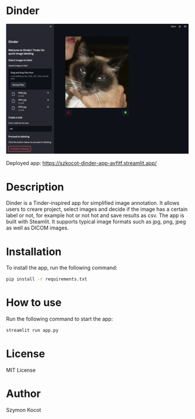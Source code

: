 # Dinder

<img title="Dinter" alt="app photo" src="app.jpg" width=500>

Deployed app: https://szkocot-dinder-app-avfitf.streamlit.app/

# Description

Dinder is a Tinder-inspired app for simplified image annotation. It allows users to creare project, select images and decide if the image has a certain label or not, for example hot or not hot and save results as csv. The app is built with Steamlit. It supports typical image formats such as jpg, png, jpeg as well as DICOM images.

# Installation

To install the app, run the following command:

```bash
pip install -r requirements.txt
```

# How to use
Run the following command to start the app:

```bash
streamlit run app.py
```

# License
MIT License

# Author
Szymon Kocot